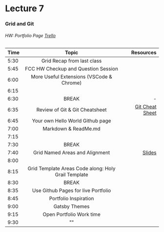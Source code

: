 # Lecture 7
### Grid and Git
###### HW: Portfolio Page [Trello](https://trello.com/b/kP8TwrOh/mcc-frontend-academy)

| Time     |       Topic                            | Resources   |
| ---------|:-------------:                         | -----:      |
| 5:30     |  Grid Recap from last class    |             |
| 5:45     |  FCC HW Checkup and Question Session   |             |
| 6:00     |  More Useful Extensions (VSCode & Chrome)            |             |
| 6:15     |   |             |
| 6:30     | BREAK                                  |    -        |
| 6:35     |  Review of Git & Git Cheatsheet               |   [Git Cheat Sheet](https://github.github.com/training-kit/downloads/github-git-cheat-sheet.pdf)       |
| 6:45     |  Your own Hello World Github page    |         |
| 7:00     |         Markdown & ReadMe.md                              |             |
| 7:15     |          |             |
| 7:30     | BREAK                                  |             |
| 7:40     |  Grid Named Areas and Alignment            |  [Slides]()           |
| 8:00     |         |            |
| 8:15     |  Grid Template Areas Code along: Holy Grail Template |             |
| 8:30     | BREAK                                  |             |
| 8:35     | Use Github Pages for live Portfolio          |             |
| 8:45     |           Portfolio Inspiration                         |             |
| 9:00     |         Gatsby Themes                        |             |
| 9:15     |  Open Portfolio Work time |             |
| 9:30     |        ""                              |             |